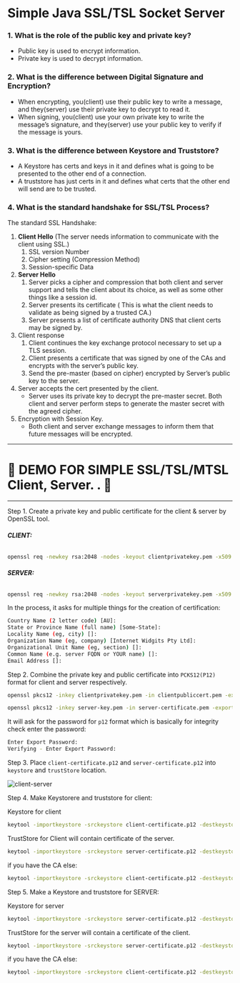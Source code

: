# Simple Java SSL/TSL Socket Server

### 1. What is the role of the public key and private key?

* Public key is used to encrypt information.
* Private key is used to decrypt information.

### 2. What is the difference between Digital Signature and Encryption?

* When encrypting, you(client) use their public key to write a message, and they(server) use their private key to decrypt
  to read it.
* When signing, you(client) use your own private key to write the message’s signature, and they(server) use your public key
  to verify if the message is yours.

### 3. What is the difference between Keystore and Truststore?

* A Keystore has certs and keys in it and defines what is going to be presented to the other end of a connection.
* A truststore has just certs in it and defines what certs that the other end will send are to be trusted.

### 4. What is the standard handshake for SSL/TSL Process?

The standard SSL Handshake:

1. **Client Hello** (The server needs information to communicate with the client using SSL.)
   1. SSL version Number
   2. Cipher setting (Compression Method)
   3. Session-specific Data
2. **Server Hello**
   1. Server picks a cipher and compression that both client and server support and tells the client about its choice,
      as well as some other things like a session id.
   2. Server presents its certificate ( This is what the client needs to validate as being signed by a trusted CA.)
   3. Server presents a list of certificate authority DNS that client certs may be signed by.
3. Client response
   1. Client continues the key exchange protocol necessary to set up a TLS session.
   2. Client presents a certificate that was signed by one of the CAs and encrypts with the server’s public key.
   3. Send the pre-master (based on cipher) encrypted by Server’s public key to the server.
4. Server accepts the cert presented by the client.
   * Server uses its private key to decrypt the pre-master secret. Both client and server perform steps to generate the master secret with the agreed cipher.
5. Encryption with Session Key.
   * Both client and server exchange messages to inform them that future messages will be encrypted.

---

# 👀️ DEMO FOR SIMPLE SSL/TSL/MTSL Client, Server. . 👀️

---



Step 1. Create a private key and public certificate for the client & server by OpenSSL tool.

###### **CLIENT:**

```bash
openssl req -newkey rsa:2048 -nodes -keyout clientprivatekey.pem -x509 -days 365 -out clientpubliccert.pem
```

###### **SERVER:**

```bash
openssl req -newkey rsa:2048 -nodes -keyout serverprivatekey.pem -x509 -days 365 -out serverpubliccert.pem
```

In the process, it asks for multiple things for the creation of certification:

```bash
Country Name (2 letter code) [AU]:
State or Province Name (full name) [Some-State]:
Locality Name (eg, city) []:
Organization Name (eg, company) [Internet Widgits Pty Ltd]:
Organizational Unit Name (eg, section) []:
Common Name (e.g. server FQDN or YOUR name) []:
Email Address []:
```



Step 2. Combine the private key and public certificate into `PCKS12(P12)` format for client and server respectively.

```bash
openssl pkcs12 -inkey clientprivatekey.pem -in clientpubliccert.pem -export -out client-certificate.p12
```

```bash
openssl pkcs12 -inkey server-key.pem -in server-certificate.pem -export -out server-certificate.p12
```

It will ask for the password for `p12` format which is basically for integrity check enter the password:

```bash
Enter Export Password:
Verifying - Enter Export Password:
```



Step 3. Place `client-certificate.p12` and `server-certificate.p12` into `keystore` and `trustStore` location.

![client-server](img/client-server.jpg)

Step 4. Make Keystorere and truststore for client:

Keystore for client

```bash
keytool -importkeystore -srckeystore client-certificate.p12 -destkeystore CLIENTKEYSTORE.jks -srcstoretype PKCS12 -deststoretype jks -srcstorepass p12Password -deststorepass keystorePassword -destkeypass confirmKeyStorePassword
```

TrustStore for Client will contain certificate of the server.

```bash
keytool -importkeystore -srckeystore server-certificate.p12 -destkeystore CLIENTTRUSTSTORE.jks -srcstoretype PKCS12 -deststoretype jks -srcstorepass passwordOfP12ServerCert -deststorepass passwordOfTrustStore -srcalias CAserver -destalias CAserver
```

if you have the CA else:

```bash
keytool -importkeystore -srckeystore client-certificate.p12 -destkeystore SERVERTRUSTSTORE.jks -srcstoretype PKCS12 -deststoretype jks -srcstorepass 1234 -deststorepass 123456
```



Step 5. Make a Keystore and truststore for SERVER:

Keystore for server

```bash
keytool -importkeystore -srckeystore server-certificate.p12 -destkeystore SERVERKEYSTORE.jks -srcstoretype PKCS12 -deststoretype jks -srcstorepass p12Password -deststorepass keystorePassword -destkeypass confirmKeyStorePassword
```

TrustStore for the server will contain a certificate of the client.

```bash
keytool -importkeystore -srckeystore server-certificate.p12 -destkeystore CLIENTTRUSTSTORE.jks -srcstoretype PKCS12 -deststoretype jks -srcstorepass passwordOfP12ServerCert -deststorepass passwordOfTrustStore -srcalias CAserver -destalias CAserver
```

if you have the CA else:

```bash
keytool -importkeystore -srckeystore client-certificate.p12 -destkeystore SERVERTRUSTSTORE.jks -srcstoretype PKCS12 -deststoretype jks -srcstorepass 1234 -deststorepass 123456
```
